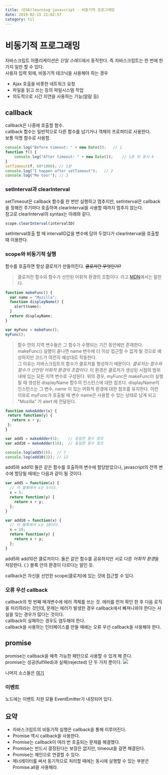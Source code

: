 ```yaml
---
title: (ES6)learning javascript - 비동기적 프로그래밍
date: 2019-02-15 21:02:57
category: til
---
```



# 비동기적 프로그래밍  
자바스크립트 어플리케이션은 *단일 스레드*에서 동작한다. 즉 자바스크립트는 한 번에 한 가지 일만 할 수 있다.  
사용자 입력 외에, 비동기적 테크닉을 사용해야 하는 경우
- Ajax 호출을 비롯한 네트워크 요청
- 파일을 읽고 쓰는 등의 파일시스템 작업
- 의도적으로 시간 지연을 사용하는 기능(알람 등)

## callback
callback은 나중에 호출할 함수.  
callback 함수는 일반적으로 다른 함수를 넘기거나 객체의 프로퍼티로 사용한다.  
보통 익명 함수로 사용함.  

```javascript
console.log("Before timeout: " + new Date());   // 1
function f() {
    console.log("After timeout: " + new Date());    // 1분 뒤 표시 4
}
setTimeout(f, 60*1000); // 1분
console.log("I happen after setTimeout");   // 2
console.log("Me too!"); // 3
```

### setInterval과 clearInterval
setTimeout은 callback 함수를 한 번만 실행하고 멈추지만, setInterval은 callback을 정해진 주기마다 호출하며 clearInterval을 사용할 때까지 멈추지 않는다.  
참고로 clearInterval의 syntax는 아래와 같다.  

```javascript
scope.clearInterval(intervalID)
```
setInterval호출 할 때 intervalID값을 변수에 담아 두었다가 clearInterval을 호출할 때 이용한다.  

### scope와 비동기적 실행
함수를 호출하면 항상 클로저가 만들어진다. ~~클로저란 무엇인가?~~  
> 클로저란 함수와 함수가 선언된 어휘적 환경의 조합이다. 라고
 [MDN](https://developer.mozilla.org/ko/docs/Web/JavaScript/Guide/Closures)에서는 말한다.  

```javascript
function makeFunc() {
  var name = "Mozilla";
  function displayName() {
    alert(name);
  }
  return displayName;
}

var myFunc = makeFunc();
myFunc();

```
>함수 안의 지역 변수들은 그 함수가 수행되는 기간 동안에만 존재한다.
makeFunc() 실행이 끝나면 name 변수에 더 이상 접근할 수 없게 될 것으로 예상하지만 코드가 여전히 예상대로 작동한다.  
그 이유는 자바스크립트의 함수가 클로저를 형성하기 때문이다. *클로저는 함수와 함수가 선언된 어휘적 환경의 조합이다.*
이 환경은 클로저가 생성된 시점의 범위 내에 있는 모든 지역 변수로 구성된다.
위의 경우, myFunc은 makeFunc이 실행될 때 생성된 displayName 함수의 인스턴스에 대한 참조다.
displayName의 인스턴스는 그 변수, name 이 있는 어휘적 환경에 대한 참조를 유지한다.
이런 이유로 myFunc가 호출될 때 변수 name은 사용할 수 있는 상태로 남게 되고 "Mozilla" 가 alert 에 전달된다.

 ```javascript
 function makeAdder(x) {
  return function(y) {
    return x + y;
  };
}

var add5 = makeAdder(5);	// 동일한 함수 참조
var add10 = makeAdder(10);	// 동일한 함수 참조

console.log(add5(2));  // 7
console.log(add10(2)); // 12
```
add5와 add10 둘은 같은 함수를 호출하여 변수에 할당받았으나, javascript의 전역 변수에 할당될 때에는 다음과 같이 될 것이다.  

```javascript
var add5 = function(x) {
  // 이 블록에서 x는 5이다.
  x = 5;
  return function(y) {
    return x + y;
  };
}

var add10 = function(x) {
  // 이 블록에서 x는 10이다.
  x = 10;
  return function(y) {
    return x + y;
  };
}
```
add5와 add10은 클로저이다. 둘은 같은 함수를 공유하지만 서로 다른 *어휘적 환경*을 저장한다.
{ } 블록 안의 환경이 다르다는 말인 듯.  

callback은 자신을 선언한 scope(클로저)에 있는 것에 접근할 수 있다.  

### 오류 우선 callback
callback의 첫 번째 매개변수에 에러 객체를 쓰는 것. 에러를 먼저 확인 한 후 다음 로직을 처리하라는 것인데, 
문제는 에러가 발생한 경우 callback에서 빠져나와야 한다는 사실을 잊는 경우가 많다는 것이다.  
callback이 실패하는 경우도 염두해야 한다.  
callback을 사용하는 인터페이스를 만들 때에는 오류 우선 callback을 사용해야 한다.

## promise
promise는 callback을 예측 가능한 패턴으로 사용할 수 있게 해 준다.  
promise는 성공(fulfilled)과 실패(rejected) 단 두 가지 뿐이다.
![](https://mdn.mozillademos.org/files/8633/promises.png)

나머지 소스들은 [여기](https://github.com/vanayun/es6/blob/master/public/es6/chapter14.js)

### 이벤트
노드에는 이벤트 지원 모듈 EventEmitter가 내장되어 있다.

## 요약
- 자바스크립트의 비동기적 실행은 callback을 통해 이루어진다.
- Promise 역시 callback을 사용한다.
- Promise는 callback이 여러 번 호출되는 문제를 해결했다.
- Promise는 반드시 결정된다는 보장은 없지만, timeout을 걸면 해결된다.
- Promise는 체인으로 연결할 수 있다.
- 제너레이터를 써서 동기적으로 처리할 때에는 동시에 실행할 수 있는 부분은 Promise.all을 사용해라.